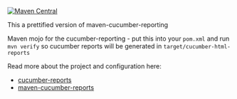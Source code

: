 [![Maven Central](https://img.shields.io/maven-central/v/io.github.fslev/maven-cucumber-reporting-extended.svg?label=Maven%20Central)](https://search.maven.org/search?q=g:%22io.github.fslev%22%20AND%20a:%22maven-cucumber-reporting-extended%22)

This a prettified version of maven-cucumber-reporting  

Maven mojo for the cucumber-reporting - put this into your `pom.xml` and run `mvn verify` so cucumber reports will be generated in `target/cucumber-html-reports`  

Read more about the project and configuration here:
- [cucumber-reports](https://github.com/damianszczepanik/cucumber-reporting)  
- [maven-cucumber-reports](https://github.com/damianszczepanik/maven-cucumber-reporting)

